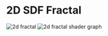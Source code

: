 # 2D SDF Fractal 

![2d fractal](https://github.com/lassiiter/Shaders/assets/50963416/61107645-a946-4571-afed-081660f49a5e)
![2d fractal shader graph](https://github.com/lassiiter/shader-library/assets/50963416/b3de2e15-d49c-490e-a10d-3969ff2d1414)
